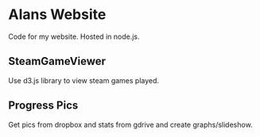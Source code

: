 Alans Website
===============
Code for my website. Hosted in node.js.

SteamGameViewer
---------------
Use d3.js library to view steam games played.

Progress Pics
---------------
Get pics from dropbox and stats from gdrive and create graphs/slideshow.
